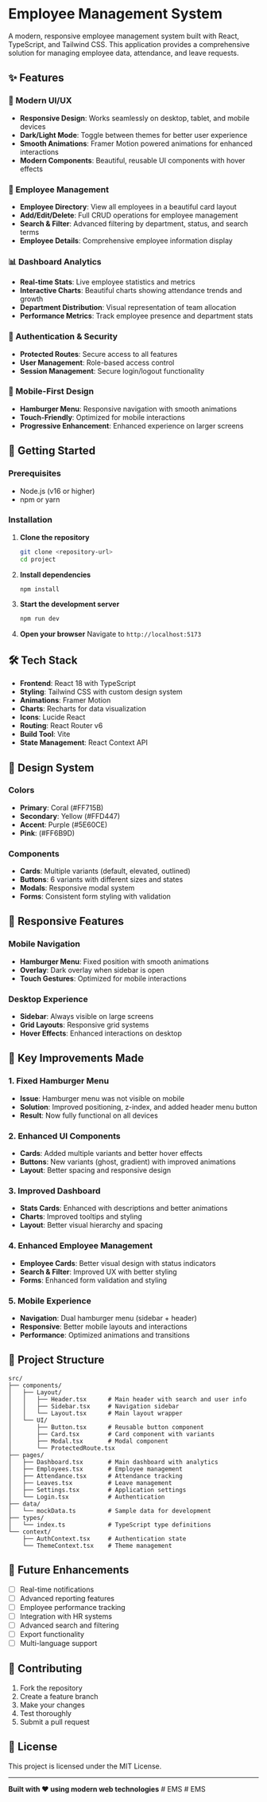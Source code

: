 # Employee Management System

A modern, responsive employee management system built with React, TypeScript, and Tailwind CSS. This application provides a comprehensive solution for managing employee data, attendance, and leave requests.

## ✨ Features

### 🎨 Modern UI/UX
- **Responsive Design**: Works seamlessly on desktop, tablet, and mobile devices
- **Dark/Light Mode**: Toggle between themes for better user experience
- **Smooth Animations**: Framer Motion powered animations for enhanced interactions
- **Modern Components**: Beautiful, reusable UI components with hover effects

### 👥 Employee Management
- **Employee Directory**: View all employees in a beautiful card layout
- **Add/Edit/Delete**: Full CRUD operations for employee management
- **Search & Filter**: Advanced filtering by department, status, and search terms
- **Employee Details**: Comprehensive employee information display

### 📊 Dashboard Analytics
- **Real-time Stats**: Live employee statistics and metrics
- **Interactive Charts**: Beautiful charts showing attendance trends and growth
- **Department Distribution**: Visual representation of team allocation
- **Performance Metrics**: Track employee presence and department stats

### 🔐 Authentication & Security
- **Protected Routes**: Secure access to all features
- **User Management**: Role-based access control
- **Session Management**: Secure login/logout functionality

### 📱 Mobile-First Design
- **Hamburger Menu**: Responsive navigation with smooth animations
- **Touch-Friendly**: Optimized for mobile interactions
- **Progressive Enhancement**: Enhanced experience on larger screens

## 🚀 Getting Started

### Prerequisites
- Node.js (v16 or higher)
- npm or yarn

### Installation

1. **Clone the repository**
   ```bash
   git clone <repository-url>
   cd project
   ```

2. **Install dependencies**
   ```bash
   npm install
   ```

3. **Start the development server**
   ```bash
   npm run dev
   ```

4. **Open your browser**
   Navigate to `http://localhost:5173`

## 🛠️ Tech Stack

- **Frontend**: React 18 with TypeScript
- **Styling**: Tailwind CSS with custom design system
- **Animations**: Framer Motion
- **Charts**: Recharts for data visualization
- **Icons**: Lucide React
- **Routing**: React Router v6
- **Build Tool**: Vite
- **State Management**: React Context API

## 🎨 Design System

### Colors
- **Primary**: Coral (#FF715B)
- **Secondary**: Yellow (#FFD447)
- **Accent**: Purple (#5E60CE)
- **Pink**: (#FF6B9D)

### Components
- **Cards**: Multiple variants (default, elevated, outlined)
- **Buttons**: 6 variants with different sizes and states
- **Modals**: Responsive modal system
- **Forms**: Consistent form styling with validation

## 📱 Responsive Features

### Mobile Navigation
- **Hamburger Menu**: Fixed position with smooth animations
- **Overlay**: Dark overlay when sidebar is open
- **Touch Gestures**: Optimized for mobile interactions

### Desktop Experience
- **Sidebar**: Always visible on large screens
- **Grid Layouts**: Responsive grid systems
- **Hover Effects**: Enhanced interactions on desktop

## 🔧 Key Improvements Made

### 1. Fixed Hamburger Menu
- **Issue**: Hamburger menu was not visible on mobile
- **Solution**: Improved positioning, z-index, and added header menu button
- **Result**: Now fully functional on all devices

### 2. Enhanced UI Components
- **Cards**: Added multiple variants and better hover effects
- **Buttons**: New variants (ghost, gradient) with improved animations
- **Layout**: Better spacing and responsive design

### 3. Improved Dashboard
- **Stats Cards**: Enhanced with descriptions and better animations
- **Charts**: Improved tooltips and styling
- **Layout**: Better visual hierarchy and spacing

### 4. Enhanced Employee Management
- **Employee Cards**: Better visual design with status indicators
- **Search & Filter**: Improved UX with better styling
- **Forms**: Enhanced form validation and styling

### 5. Mobile Experience
- **Navigation**: Dual hamburger menu (sidebar + header)
- **Responsive**: Better mobile layouts and interactions
- **Performance**: Optimized animations and transitions

## 📁 Project Structure

```
src/
├── components/
│   ├── Layout/
│   │   ├── Header.tsx      # Main header with search and user info
│   │   ├── Sidebar.tsx     # Navigation sidebar
│   │   └── Layout.tsx      # Main layout wrapper
│   └── UI/
│       ├── Button.tsx      # Reusable button component
│       ├── Card.tsx        # Card component with variants
│       ├── Modal.tsx       # Modal component
│       └── ProtectedRoute.tsx
├── pages/
│   ├── Dashboard.tsx       # Main dashboard with analytics
│   ├── Employees.tsx       # Employee management
│   ├── Attendance.tsx      # Attendance tracking
│   ├── Leaves.tsx          # Leave management
│   ├── Settings.tsx        # Application settings
│   └── Login.tsx           # Authentication
├── data/
│   └── mockData.ts         # Sample data for development
├── types/
│   └── index.ts            # TypeScript type definitions
└── context/
    ├── AuthContext.tsx     # Authentication state
    └── ThemeContext.tsx    # Theme management
```

## 🎯 Future Enhancements

- [ ] Real-time notifications
- [ ] Advanced reporting features
- [ ] Employee performance tracking
- [ ] Integration with HR systems
- [ ] Advanced search and filtering
- [ ] Export functionality
- [ ] Multi-language support

## 🤝 Contributing

1. Fork the repository
2. Create a feature branch
3. Make your changes
4. Test thoroughly
5. Submit a pull request

## 📄 License

This project is licensed under the MIT License.

---

**Built with ❤️ using modern web technologies**
#   E M S  
 #   E M S  
 